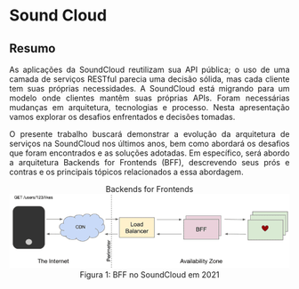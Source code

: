 
  
# Sound Cloud

## Resumo

<div align="justify">
As aplicações da SoundCloud reutilizam sua API pública; o uso de uma camada de serviços RESTful parecia uma decisão sólida, mas cada cliente tem suas próprias necessidades. A SoundCloud está migrando para um modelo onde clientes mantêm suas próprias APIs. Foram necessárias mudanças em arquitetura, tecnologias e processo. Nesta apresentação vamos explorar os desafios enfrentados e decisões tomadas.

O presente trabalho buscará demonstrar a evolução da arquitetura de serviços na SoundCloud nos últimos anos, bem como abordará os desafios que foram encontrados e as soluções adotadas. Em específico, será abordo a arquitetura Backends for Frontends (BFF), descrevendo seus prós e contras e os principais tópicos relacionados a essa abordagem.

  
<div style="text-align:center">Backends for Frontends</div>
<div style="text-align:center"><img src="Imagens/bff-2021.png" alt="Figura 1" /><br />Figura 1: BFF no SoundCloud em 2021</div>



</div>
